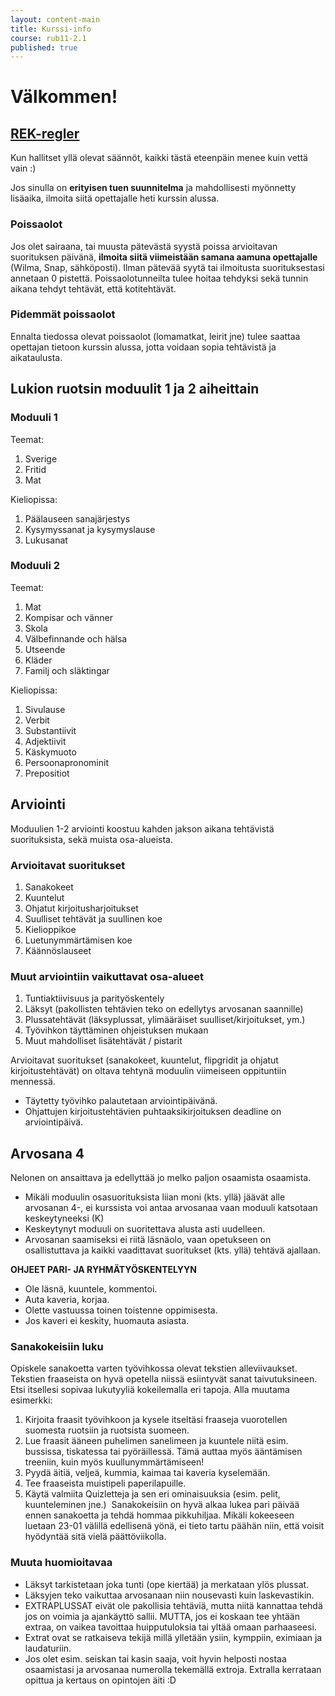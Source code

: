 ```yaml
---
layout: content-main
title: Kurssi-info
course: rub11-2.1
published: true
---
```

# Välkommen!

## [REK-regler](/media/rub1/REK_regler_uusi.pdf)

Kun hallitset yllä olevat säännöt, kaikki tästä eteenpäin menee kuin vettä vain :) 

Jos sinulla on **erityisen tuen suunnitelma** ja mahdollisesti myönnetty lisäaika, ilmoita siitä opettajalle heti kurssin alussa.

### Poissaolot
Jos olet sairaana, tai muusta pätevästä syystä poissa arvioitavan suorituksen päivänä, **ilmoita siitä viimeistään samana aamuna opettajalle** (Wilma, Snap, sähköposti). Ilman pätevää syytä tai ilmoitusta suorituksestasi annetaan 0 pistettä. Poissaolotunneilta tulee hoitaa tehdyksi sekä tunnin aikana tehdyt tehtävät, että kotitehtävät.
​
### Pidemmät poissaolot
Ennalta tiedossa olevat poissaolot (lomamatkat, leirit jne) tulee saattaa opettajan tietoon kurssin alussa, jotta voidaan sopia tehtävistä ja aikataulusta.

## Lukion ruotsin moduulit 1 ja 2 aiheittain

### Moduuli 1
Teemat:
1. Sverige
2. Fritid
3. Mat

Kieliopissa:
1. Päälauseen sanajärjestys
2. Kysymyssanat ja kysymyslause
3. Lukusanat

### Moduuli 2
Teemat:
1. Mat
1. Kompisar och vänner
1. Skola
1. Välbefinnande och hälsa
1. Utseende
1. Kläder
1. Familj och släktingar

Kieliopissa:
1. Sivulause
1. Verbit
1. Substantiivit
1. Adjektiivit
1. Käskymuoto
1. Persoonapronominit
1. Prepositiot

## Arviointi
Moduulien 1-2 arviointi koostuu kahden jakson aikana tehtävistä suorituksista, sekä muista osa-alueista.

### Arvioitavat suoritukset

1. Sanakokeet
1. Kuuntelut
1. Ohjatut kirjoitusharjoitukset
1. Suulliset tehtävät ja suullinen koe
1. Kielioppikoe
1. Luetunymmärtämisen koe
1. Käännöslauseet

### Muut arviointiin vaikuttavat osa-alueet

1. Tuntiaktiivisuus ja parityöskentely
1. Läksyt (pakollisten tehtävien teko on edellytys arvosanan saannille)
1. Plussatehtävät (läksyplussat, ylimääräiset suulliset/kirjoitukset, ym.)
1. Työvihkon täyttäminen ohjeistuksen mukaan
1. Muut mahdolliset lisätehtävät / pistarit

Arvioitavat suoritukset (sanakokeet, kuuntelut, flipgridit ja ohjatut kirjoitustehtävät) on oltava tehtynä moduulin viimeiseen oppituntiin mennessä. 

* Täytetty työvihko palautetaan arviointipäivänä. 
* Ohjattujen kirjoitustehtävien puhtaaksikirjoituksen deadline on arviointipäivä.

## Arvosana 4
Nelonen on ansaittava ja edellyttää jo melko paljon osaamista osaamista. 
* Mikäli moduulin osasuorituksista liian moni (kts. yllä) jäävät alle arvosanan 4-, ei kurssista voi antaa arvosanaa vaan moduuli katsotaan keskeytyneeksi (K)
* Keskeytynyt moduuli on suoritettava alusta asti uudelleen. 
* Arvosanan saamiseksi ei riitä läsnäolo, vaan opetukseen on osallistuttava ja kaikki vaadittavat suoritukset (kts. yllä) tehtävä ajallaan.

**OHJEET PARI- JA RYHMÄTYÖSKENTELYYN**

- Ole läsnä, kuuntele, kommentoi.
- Auta kaveria, korjaa.
- Olette vastuussa toinen toistenne oppimisesta.
- Jos kaveri ei keskity, huomauta asiasta.

### Sanakokeisiin luku

Opiskele sanakoetta varten työvihkossa olevat tekstien alleviivaukset. Tekstien
fraaseista on hyvä opetella niissä esiintyvät sanat taivutuksineen.
​
Etsi itsellesi sopivaa lukutyyliä kokeilemalla eri tapoja. Alla muutama esimerkki:
​
1. Kirjoita fraasit työvihkoon ja kysele itseltäsi fraaseja vuorotellen suomesta
ruotsiin ja ruotsista suomeen.
2. Lue fraasit ääneen puhelimen sanelimeen ja kuuntele niitä esim. bussissa,
tiskatessa tai pyöräillessä. Tämä auttaa myös ääntämisen treeniin, kuin myös kuullunymmärtämiseen!
3. Pyydä äitiä, veljeä, kummia, kaimaa tai kaveria kyselemään.
4. Tee fraaseista muistipeli paperilapuille.
5. Käytä valmiita Quizletteja ja sen eri ominaisuuksia (esim. pelit, kuunteleminen jne.)
​
Sanakokeisiin on hyvä alkaa lukea pari päivää ennen sanakoetta ja tehdä hommaa
pikkuhiljaa. Mikäli kokeeseen luetaan 23-01 välillä edellisenä yönä, ei tieto
tartu päähän niin, että voisit hyödyntää sitä vielä päättöviikolla.

### Muuta huomioitavaa
* Läksyt tarkistetaan joka tunti (ope kiertää) ja merkataan ylös plussat. 
* Läksyjen teko vaikuttaa arvosanaan niin nousevasti kuin laskevastikin.
* EXTRAPLUSSAT eivät ole pakollisia tehtäviä, mutta niitä kannattaa tehdä jos on voimia ja ajankäyttö sallii. MUTTA, jos ei koskaan tee yhtään extraa, on vaikea tavoittaa huipputuloksia tai yltää omaan parhaaseesi. 
* Extrat ovat se ratkaiseva tekijä millä ylletään ysiin, kymppiin, eximiaan ja laudaturiin.
* Jos olet esim. seiskan tai kasin saaja, voit hyvin helposti nostaa osaamistasi ja arvosanaa numerolla tekemällä extroja. Extralla kerrataan opittua ja kertaus on opintojen äiti :D
